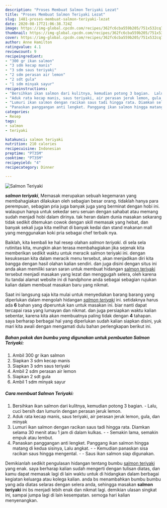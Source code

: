 ```yaml
---
description: "Proses Membuat Salmon Teriyaki Lezat"
title: "Proses Membuat Salmon Teriyaki Lezat"
slug: 1481-proses-membuat-salmon-teriyaki-lezat
date: 2020-08-17T21:06:38.724Z
image: https://img-global.cpcdn.com/recipes/362fc6cba559b205/751x532cq70/salmon-teriyaki-foto-resep-utama.jpg
thumbnail: https://img-global.cpcdn.com/recipes/362fc6cba559b205/751x532cq70/salmon-teriyaki-foto-resep-utama.jpg
cover: https://img-global.cpcdn.com/recipes/362fc6cba559b205/751x532cq70/salmon-teriyaki-foto-resep-utama.jpg
author: Anne Hamilton
ratingvalue: 4.1
reviewcount: 9
recipeingredient:
- "300 gr ikan salmon"
- "3 sdm kecap manis"
- "3 sdm saus teriyaki"
- "2 sdm perasan air lemon"
- "2 sdt gula"
- "1 sdm minyak sayur"
recipeinstructions:
- "Bersihkan ikan salmon dari kulitnya, kemudian potong 3 bagian.  Lalu, cuci bersih dan lumurin dengan perasan jeruk lemon."
- "Aduk rata kecap manis, saus teriyaki, air perasan jeruk lemon, gula, dan minyak"
- "Lumuri ikan salmon dengan racikan saus tadi hingga rata. Diamkan selama 30 menit atau 1 jam di dalam kulkas.  Semakin lama, semakin empuk atau lembut."
- "Panaskan panggangan anti lengket. Panggang ikan salmon hingga matang di kedua sisinya, Lalu angkat.  Kemudian panaskan sisa racikan saus hingga mengental.   Saus ikan salmon siap digunakan."
categories:
- Resep
tags:
- salmon
- teriyaki

katakunci: salmon teriyaki 
nutrition: 210 calories
recipecuisine: Indonesian
preptime: "PT35M"
cooktime: "PT35M"
recipeyield: "4"
recipecategory: Dinner

---
```



![Salmon Teriyaki](https://img-global.cpcdn.com/recipes/362fc6cba559b205/751x532cq70/salmon-teriyaki-foto-resep-utama.jpg)

<b><i>salmon teriyaki</i></b>, Memasak merupakan sebuah kegemaran yang membahagiakan dilakukan oleh sebagian besar orang. tidaklah hanya para perempuan, sebagian pria juga banyak juga yang berminat dengan hobi ini. walaupun hanya untuk sekedar seru seruan dengan sahabat atau memang sudah menjadi hobi dalam dirinya. tak heran dalam dunia masakan sekarang tidak sedikit ditemukan cowok dengan skill memasak yang hebat, dan banyak sekali juga kita melihat di banyak kedai dan stand makanan mall yang menggunakan koki pria sebagai chef terbaik nya.



Baiklah, kita kembali ke hal resep olahan <i>salmon teriyaki</i>. di sela sela rutinitas kita, mungkin akan terasa membahagiakan jika sejenak kita memberikan sedikit waktu untuk meracik salmon teriyaki ini. dengan kesuksesan kita dalam meracik menu tersebut, akan menjadikan diri kita bangga dengan hasil olahan kalian sendiri. dan juga disini dengan situs ini anda akan memiliki saran saran untuk membuat hidangan <u>salmon teriyaki</u> tersebut menjadi masakan yang lezat dan menggugah selera, oleh karena itu tandai alamat website ini di handphone anda sebagai sebagian rujukan kalian dalam membuat masakan baru yang nikmat.


Saat ini langsung saja kita mulai untuk menyediakan barang barang yang diperlukan dalam mengolah hidangan <u><i>salmon teriyaki</i></u> ini. setidaknya harus ada <b>6</b> bahan yang diperuntuk kan untuk masakan ini. biar nanti dapat tercapai rasa yang lumayan dan nikmat. dan juga persiapkan waktu kalian sebentar, karena kita akan membuatnya paling tidak dengan <b>4</b> tahapan. saya berharap berbagai hal yang diperlukan sudah kalian siapkan disini, yuk mari kita awali dengan mengamati dulu bahan perlengkapan berikut ini.

<!--inarticleads1-->

##### Bahan pokok dan bumbu yang digunakan untuk pembuatan Salmon Teriyaki:

1. Ambil 300 gr ikan salmon
1. Siapkan 3 sdm kecap manis
1. Siapkan 3 sdm saus teriyaki
1. Ambil 2 sdm perasan air lemon
1. Siapkan 2 sdt gula
1. Ambil 1 sdm minyak sayur




<!--inarticleads2-->

##### Cara membuat Salmon Teriyaki:

1. Bersihkan ikan salmon dari kulitnya, kemudian potong 3 bagian.  - Lalu, cuci bersih dan lumurin dengan perasan jeruk lemon.
1. Aduk rata kecap manis, saus teriyaki, air perasan jeruk lemon, gula, dan minyak
1. Lumuri ikan salmon dengan racikan saus tadi hingga rata. Diamkan selama 30 menit atau 1 jam di dalam kulkas. -  - Semakin lama, semakin empuk atau lembut.
1. Panaskan panggangan anti lengket. Panggang ikan salmon hingga matang di kedua sisinya, Lalu angkat. -  - Kemudian panaskan sisa racikan saus hingga mengental.  -  - Saus ikan salmon siap digunakan.




Demikianlah sedikit pengulasan hidangan tentang bumbu <u>salmon teriyaki</u> yang enak. saya berharap kalian sudah mengerti dengan tulisan diatas, dan kamu dapat memasak lagi di lain waktu untuk di hidangkan dalam berbagai kegiatan keluarga atau kolega kalian. anda bs menambahkan bumbu bumbu yang ada diatas selaras dengan selera anda, sehingga masakan <b>salmon teriyaki</b> ini bs menjadi lebih enak dan nikmat lagi. demikian ulasan singkat ini, sampai jumpa lagi di lain kesempatan. semoga hari kalian menyenangkan.
